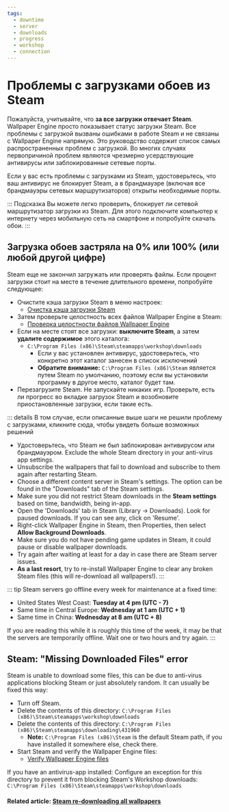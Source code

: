 ```yaml
---
tags:
  - downtime
  - server
  - downloads
  - progress
  - workshop
  - connection
---
```


# Проблемы с загрузками обоев из Steam

Пожалуйста, учитывайте, что **за все загрузки отвечает Steam**. Wallpaper Engine просто показывает статус загрузки Steam. Все проблемы с загрузкой вызваны ошибками в работе Steam и не связаны с Wallpaper Engine напрямую. Это руководство содержит список самых распространенных проблем с загрузкой. Во многих случаях первопричиной проблем являются чрезмерно усердствующие антивирусы или заблокированные сетевые порты.

Если у вас есть проблемы с загрузками из Steam, удостоверьтесь, что ваш антивирус не блокирует Steam, а в брандмауэре (включая все брандмауэры сетевых маршрутизаторов) открыты необходимые порты.

::: Подсказка Вы можете легко проверить, блокирует ли сетевой маршрутизатор загрузки из Steam. Для этого подключите компьютер к интернету через мобильную сеть на смартфоне и попробуйте скачать обои. :::

## Загрузка обоев застряла на 0% или 100% (или любой другой цифре)
Steam еще не закончил загружать или проверять файлы. Если процент загрузки стоит на месте в течение длительного времени, попробуйте следующее:

* Очистите кэша загрузки Steam в меню настроек:
  * [Очистка кэша загрузки Steam](https://support.steampowered.com/kb_article.php?ref=3134-TIAL-4638)
* Затем проверьте целостность всех файлов Wallpaper Engine в Steam:
  * [Проверка целостности файлов Wallpaper Engine](https://support.steampowered.com/kb_article.php?ref=2037-QEUH-3335)
* Если на месте стоят все загрузки: **выключите Steam**, а затем **удалите содержимое** этого каталога:
  * `C:\Program Files (x86)\Steam\steamapps\workshop\downloads`
    * Если у вас установлен антивирус, удостоверьтесь, что конкретно этот каталог занесен в список исключений
    * **Обратите внимание:** `C:\Program Files (x86)\Steam` является путем Steam по умолчанию, поэтому если вы установили программу в другое место, каталог будет там.
* Перезагрузите Steam. Не запускайте никаких игр. Проверьте, есть ли прогресс во вкладке загрузок Steam и возобновите приостановленные загрузки, если такие есть.

::: details В том случае, если описанные выше шаги не решили проблему с загрузками, кликните сюда, чтобы увидеть больше возможных решений
* Удостоверьтесь, что Steam не был заблокирован антивирусом или брандмауэром. Exclude the whole Steam directory in your anti-virus app settings.
* Unsubscribe the wallpapers that fail to download and subscribe to them again after restarting Steam.
* Choose a different content server in Steam's settings. The option can be found in the "Downloads" tab of the Steam settings.
* Make sure you did not restrict Steam downloads in the **Steam settings** based on time, bandwidth, being in-app.
* Open the 'Downloads' tab in Steam (Library -> Downloads). Look for paused downloads. If you can see any, click on 'Resume'.
* Right-click Wallpaper Engine in Steam, then Properties, then select **Allow Background Downloads**.
* Make sure you do not have pending game updates in Steam, it could pause or disable wallpaper downloads.
* Try again after waiting at least for a day in case there are Steam server issues.
* **As a last resort**, try to re-install Wallpaper Engine to clear any broken Steam files (this will re-download all wallpapers!). :::

::: tip Steam servers go offline every week for maintenance at a fixed time:

* United States West Coast: **Tuesday at 4 pm (UTC - 7)**
* Same time in Central Europe: **Wednesday at 1 am (UTC + 1)**
* Same time in China: **Wednesday at 8 am (UTC + 8)**

If you are reading this while it is roughly this time of the week, it may be that the servers are temporarily offline. Wait one or two hours and try again. :::

## Steam: "Missing Downloaded Files" error

Steam is unable to download some files, this can be due to anti-virus applications blocking Steam or just absolutely random. It can usually be fixed this way:

* Turn off Steam.
* Delete the contents of this directory: `C:\Program Files (x86)\Steam\steamapps\workshop\downloads`
* Delete the contents of this directory: `C:\Program Files (x86)\Steam\steamapps\downloading\431960`
  * **Note:** `C:\Program Files (x86)\Steam` is the default Steam path, if you have installed it somewhere else, check there.
* Start Steam and verify the Wallpaper Engine files:
  * [Verify Wallpaper Engine files](https://support.steampowered.com/kb_article.php?ref=2037-QEUH-3335)

If you have an antivirus-app installed: Configure an exception for this directory to prevent it from blocking Steam's Workshop downloads: `C:\Program Files (x86)\Steam\steamapps\workshop\downloads`

#### Related article: [Steam re-downloading all wallpapers](/steam/redownload)